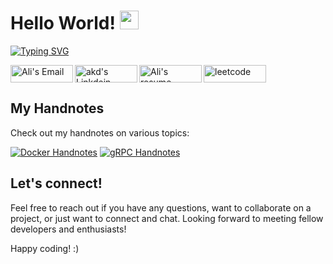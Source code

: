 # Hello World! <img src="https://raw.githubusercontent.com/MartinHeinz/MartinHeinz/master/wave.gif" width="30px">
[![Typing SVG](https://readme-typing-svg.herokuapp.com?font=Fira+Code&size=21&duration=6000&pause=200&color=35B7F1&width=550&height=45&lines=I'm+Ali+Assar+a+Happy+Golang+Developer)](https://git.io/typing-svg)

<a href="mailto:ali.assar@skiff.com">
  <img align="left" alt="Ali's Email" width="100px" height="28px" src="https://img.shields.io/badge/E M A I L-c20a0a?style=for-the-badge&logo=email&logoColor=white" />
</a>

<a href="https://www.linkedin.com/in/a-assar/" style="display:inline">
  <img align="left" alt="akd's Linkdein" width="100px" height="28px" src="https://img.shields.io/badge/Linkedin-0A66C2?style=for-the-badge&logo=Linkedin&logoColor=white" />
</a>

<a href="https://flowcv.com/resume/9np15evsdu">
  <img  align="left" alt="Ali's resume" width="100px" height="28px" src="https://img.shields.io/badge/Resume-c25a0a?style=for-the-badge&logo=email&logoColor=white" />
</a>

<a href="https://leetcode.com/ali-assar/">
  <img alt="leetcode" width="100px" height="28px" src="https://img.shields.io/badge/-LeetCode-FFA116?style=for-the-badge&logo=LeetCode&logoColor=black" />
</a>

## My Handnotes

Check out my handnotes on various topics:

<a href="https://github.com/Ali-Assar/docker-handnotes" target="_blank"><img src="https://img.shields.io/badge/Docker-Handnotes-blue" alt="Docker Handnotes"></a>&nbsp;<a href="https://github.com/Ali-Assar/grpc-handnotes" target="_blank"><img src="https://img.shields.io/badge/gRPC-Handnotes-green" alt="gRPC Handnotes"></a>

## Let's connect!

Feel free to reach out if you have any questions, want to collaborate on a project, or just want to connect and chat. Looking forward to meeting fellow developers and enthusiasts!

Happy coding! :) 
<!---
Ali-Assar/Ali-Assar is a ✨ special ✨ repository because its `README.md` (this file) appears on your GitHub profile.
You can click the Preview link to take a look at your changes.
--->
